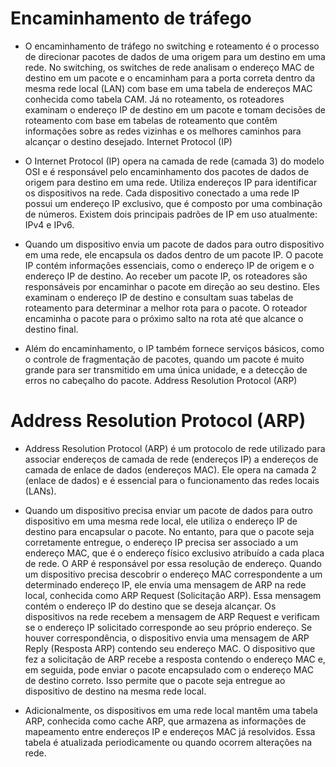 # Encaminhamento de tráfego

* O encaminhamento de tráfego no switching e roteamento é o processo de direcionar pacotes de dados de uma origem para um destino em uma rede. No switching, os switches de rede analisam o endereço MAC de destino em um pacote e o encaminham para a porta correta dentro da mesma rede local (LAN) com base em uma tabela de endereços MAC conhecida como tabela CAM. Já no roteamento, os roteadores examinam o endereço IP de destino em um pacote e tomam decisões de roteamento com base em tabelas de roteamento que contêm informações sobre as redes vizinhas e os melhores caminhos para alcançar o destino desejado.
Internet Protocol (IP)

* O Internet Protocol (IP) opera na camada de rede (camada 3) do modelo OSI e é responsável pelo encaminhamento dos pacotes de dados de origem para destino em uma rede. Utiliza endereços IP para identificar os dispositivos na rede. Cada dispositivo conectado a uma rede IP possui um endereço IP exclusivo, que é composto por uma combinação de números. Existem dois principais padrões de IP em uso atualmente: IPv4 e IPv6.


* Quando um dispositivo envia um pacote de dados para outro dispositivo em uma rede, ele encapsula os dados dentro de um pacote IP. O pacote IP contém informações essenciais, como o endereço IP de origem e o endereço IP de destino. Ao receber um pacote IP, os roteadores são responsáveis por encaminhar o pacote em direção ao seu destino. Eles examinam o endereço IP de destino e consultam suas tabelas de roteamento para determinar a melhor rota para o pacote. O roteador encaminha o pacote para o próximo salto na rota até que alcance o destino final.

* Além do encaminhamento, o IP também fornece serviços básicos, como o controle de fragmentação de pacotes, quando um pacote é muito grande para ser transmitido em uma única unidade, e a detecção de erros no cabeçalho do pacote.
Address Resolution Protocol (ARP)

# Address Resolution Protocol (ARP)

* Address Resolution Protocol (ARP) é um protocolo de rede utilizado para associar endereços de camada de rede (endereços IP) a endereços de camada de enlace de dados (endereços MAC). Ele opera na camada 2 (enlace de dados) e é essencial para o funcionamento das redes locais (LANs).

* Quando um dispositivo precisa enviar um pacote de dados para outro dispositivo em uma mesma rede local, ele utiliza o endereço IP de destino para encapsular o pacote. No entanto, para que o pacote seja corretamente entregue, o endereço IP precisa ser associado a um endereço MAC, que é o endereço físico exclusivo atribuído a cada placa de rede. O ARP é responsável por essa resolução de endereço. Quando um dispositivo precisa descobrir o endereço MAC correspondente a um determinado endereço IP, ele envia uma mensagem de ARP na rede local, conhecida como ARP Request (Solicitação ARP). Essa mensagem contém o endereço IP do destino que se deseja alcançar. Os dispositivos na rede recebem a mensagem de ARP Request e verificam se o endereço IP solicitado corresponde ao seu próprio endereço. Se houver correspondência, o dispositivo envia uma mensagem de ARP Reply (Resposta ARP) contendo seu endereço MAC. O dispositivo que fez a solicitação de ARP recebe a resposta contendo o endereço MAC e, em seguida, pode enviar o pacote encapsulado com o endereço MAC de destino correto. Isso permite que o pacote seja entregue ao dispositivo de destino na mesma rede local.

* Adicionalmente, os dispositivos em uma rede local mantêm uma tabela ARP, conhecida como cache ARP, que armazena as informações de mapeamento entre endereços IP e endereços MAC já resolvidos. Essa tabela é atualizada periodicamente ou quando ocorrem alterações na rede.